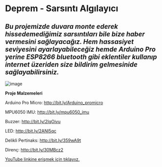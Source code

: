 # **Deprem - Sarsıntı Algılayıcı** #

## *Bu projemizde duvara monte ederek hissedemediğimiz sarsıntıları bile bize haber vermesini sağlayacağız. Hem hassasiyet seviyesini ayarlayabileceğiz hemde Arduino Pro yerine ESP8266 bluetooth gibi eklentiler kullanıp internet üzeriden size bildirim gelmesinide sağlayabilirsiniz.* ##

![image](https://user-images.githubusercontent.com/101178401/179944656-6cb4485d-4a87-4079-8778-c1925eb90563.png)

**Proje Malzemeleri**

Arduino Pro Micro: http://bit.ly/Arduino_promicro

MPU6050 IMU: http://bit.ly/mpu6050_imu

Buzzer: http://bit.ly/2IqOivu

LED: http://bit.ly/2ANl5qc

Delikli Pertinaks: http://bit.ly/359wA9t

Direnç: http://bit.ly/30MBcz2

[YouTube linkine erişmek için tıklayıız.](https://youtu.be/NrxHLW5fXy0)